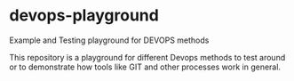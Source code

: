 # devops-playground
Example and Testing playground for DEVOPS methods

This repository is a playground for different Devops methods to test around  
or to demonstrate how tools like GIT and other processes work in general.
